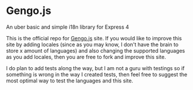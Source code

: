 Gengo.js
=======

 An uber basic and simple i18n library for Express 4

This is the official repo for [Gengo.js](http://www.gengojs.com) site. If you would like to improve this site by adding locales (since as you may know, I don't have the brain to store x amount of languages) and also changing the supported languages as you add locales, then you are free to fork and improve this site.

I do plan to add tests along the way, but I am not a guru with testings so if something is wrong in the way I created tests, then feel free to suggest the most optimal way to test the languages and this site.
